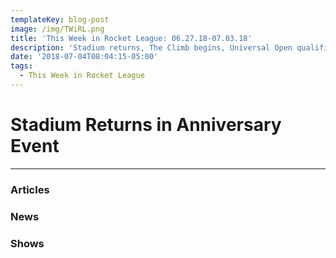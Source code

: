 ```yaml
---
templateKey: blog-post
image: /img/TWiRL.png
title: 'This Week in Rocket League: 06.27.18-07.03.18'
description: 'Stadium returns, The Climb begins, Universal Open qualifiers continue.'
date: '2018-07-04T08:04:15-05:00'
tags:
  - This Week in Rocket League
---
```

# Stadium Returns in Anniversary Event

---

### Articles

### News



### Shows

